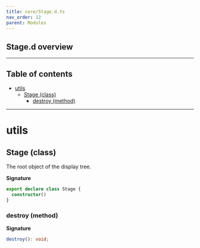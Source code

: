 ```yaml
---
title: core/Stage.d.ts
nav_order: 12
parent: Modules
---
```


## Stage.d overview

---

<h2 class="text-delta">Table of contents</h2>

- [utils](#utils)
  - [Stage (class)](#stage-class)
    - [destroy (method)](#destroy-method)

---

# utils

## Stage (class)

The root object of the display tree.

**Signature**

```ts
export declare class Stage {
  constructor()
}
```

### destroy (method)

**Signature**

```ts
destroy(): void;
```
